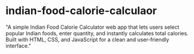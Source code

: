 # indian-food-calorie-calculaor
"A simple Indian Food Calorie Calculator web app that lets users select popular Indian foods, enter quantity, and instantly calculates total calories. Built with HTML, CSS, and JavaScript for a clean and user-friendly interface."
